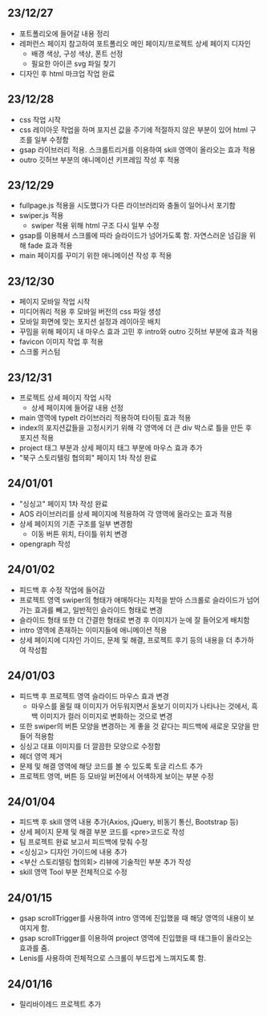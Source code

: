 ## 23/12/27

- 포트폴리오에 들어갈 내용 정리
- 레퍼런스 페이지 참고하여 포트폴리오 메인 페이지/프로젝트 상세 페이지 디자인
  - 배경 색상, 구성 색상, 폰트 선정
  - 필요한 아이콘 svg 파일 찾기
- 디자인 후 html 마크업 작업 완료

## 23/12/28

- css 작업 시작
- css 레이아웃 작업을 하며 포지션 값을 주기에 적절하지 않은 부분이 있어 html 구조를 일부 수정함
- gsap 라이브러리 적용. 스크롤트리거를 이용하여 skill 영역이 올라오는 효과 적용
- outro 깃허브 부분의 애니메이션 키프레임 작성 후 적용

## 23/12/29

- fullpage.js 적용을 시도했다가 다른 라이브러리와 충돌이 일어나서 포기함
- swiper.js 적용
  - swiper 적용 위해 html 구조 다시 일부 수정
- gsap를 이용해서 스크롤에 따라 슬라이드가 넘어가도록 함. 자연스러운 넘김을 위해 fade 효과 적용
- main 페이지를 꾸미기 위한 애니메이션 작성 후 적용

## 23/12/30

- 페이지 모바일 작업 시작
- 미디어쿼리 적용 후 모바일 버전의 css 파일 생성
- 모바일 화면에 맞는 포지션 설정과 레이아웃 배치
- 꾸밈을 위해 페이지 내 마우스 효과 고민 후 intro와 outro 깃허브 부분에 효과 적용
- favicon 이미지 작업 후 적용
- 스크롤 커스텀

## 23/12/31

- 프로젝트 상세 페이지 작업 시작
  - 상세 페이지에 들어갈 내용 선정
- main 영역에 typeIt 라이브러리 적용하여 타이핑 효과 적용
- index의 포지션값들을 고정시키기 위해 각 영역에 더 큰 div 박스로 틀을 만든 후 포지션 적용
- project 태그 부분과 상세 페이지 태그 부분에 마우스 효과 추가
- "북구 스토리텔링 협의회" 페이지 1차 작성 완료

## 24/01/01

- "싱싱고" 페이지 1차 작성 완료
- AOS 라이브러리를 상세 페이지에 적용하여 각 영역에 올라오는 효과 적용
- 상세 페이지의 기존 구조를 일부 변경함
  - 이동 버튼 위치, 타이틀 위치 변경
- opengraph 작성

## 24/01/02

- 피드백 후 수정 작업에 들어감
- 프로젝트 영역 swiper의 형태가 애매하다는 지적을 받아 스크롤로 슬라이드가 넘어가는 효과를 빼고, 일반적인 슬라이드 형태로 변경
- 슬라이드 형태 또한 더 간결한 형태로 변경 후 이미지가 눈에 잘 들어오게 배치함
- intro 영역에 존재하는 이미지들에 애니메이션 적용
- 상세 페이지에 디자인 가이드, 문제 및 해결, 프로젝트 후기 등의 내용을 더 추가하여 작성함

## 24/01/03

- 피드백 후 프로젝트 영역 슬라이드 마우스 효과 변경
  - 마우스를 올릴 때 이미지가 어두워지면서 돋보기 이미지가 나타나는 것에서, 흑백 이미지가 컬러 이미지로 변화하는 것으로 변경
- 또한 swiper의 버튼 모양을 변경하는 게 좋을 것 같다는 피드백에 새로운 모양을 만들어 적용함
- 싱싱고 대표 이미지를 더 깔끔한 모양으로 수정함
- 헤더 영역 제거
- 문제 및 해결 영역에 해당 코드를 볼 수 있도록 토글 리스트 추가
- 프로젝트 영역, 버튼 등 모바일 버전에서 어색하게 보이는 부분 수정

## 24/01/04

- 피드백 후 skill 영역 내용 추가(Axios, jQuery, 비동기 통신, Bootstrap 등)
- 상세 페이지 문제 및 해결 부분 코드를 &lt;pre&gt;코드로 작성
- 팀 프로젝트 완료 보고서 피드백에 맞춰 수정
- <싱싱고> 디자인 가이드에 내용 추가
- <부산 스토리텔링 협의회> 리뷰에 기술적인 부분 추가 작성
- skill 영역 Tool 부분 전체적으로 수정

## 24/01/15

- gsap scrollTrigger를 사용하여 intro 영역에 진입했을 때 해당 영역의 내용이 보여지게 함.
- gsap scrollTrigger를 이용하여 project 영역에 진입했을 때 태그들이 올라오는 효과를 줌.
- Lenis를 사용하여 전체적으로 스크롤이 부드럽게 느껴지도록 함.

## 24/01/16

- 릴리바이레드 프로젝트 추가
